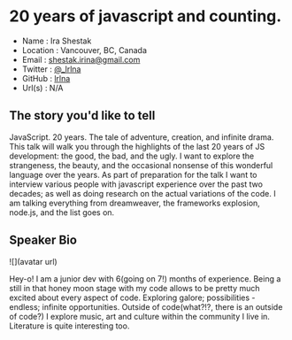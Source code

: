 # 20 years of javascript and counting.

* Name      : Ira Shestak 
* Location  : Vancouver, BC, Canada 
* Email     : shestak.irina@gmail.com 
* Twitter   : [@_lrlna](twitter.com/_lrlna)
* GitHub    : [lrlna](github.com/lrlna)
* Url(s)    : N/A 

## The story you'd like to tell

JavaScript. 20 years. The tale of adventure, creation, and infinite drama. This talk will walk you through the highlights of the last 20 years of JS development: the good, the bad, and the ugly. I want to explore the strangeness, the beauty, and the occasional nonsense of this wonderful language over the years. As part of preparation for the talk I want to interview various people with javascript experience over the past two decades; as well as doing research on the actual variations of the code. I am talking everything from dreamweaver, the frameworks explosion, node.js, and the list goes on.

## Speaker Bio

![](avatar url)

Hey-o! I am a junior dev with 6(going on 7!) months of experience. Being a still in that honey moon stage with my code allows to be pretty much excited about every aspect of code. Exploring galore; possibilities - endless; infinite opportunities. Outside of code(what?!?, there is an outside of code?) I explore music, art and culture within the community I live in. Literature is quite interesting too.   
